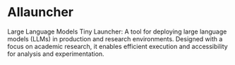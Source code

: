 # AIlauncher
Large Language Models Tiny Launcher: A tool for deploying large language models (LLMs) in production and research environments. Designed with a focus on academic research, it enables efficient execution and accessibility for analysis and experimentation.
